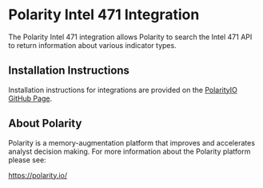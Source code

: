 # Polarity Intel 471 Integration

The Polarity Intel 471 integration allows Polarity to search the Intel 471 API to return information about various indicator types.

## Installation Instructions

Installation instructions for integrations are provided on the [PolarityIO GitHub Page](https://polarityio.github.io/).

## About Polarity

Polarity is a memory-augmentation platform that improves and accelerates analyst decision making.  For more information about the Polarity platform please see:

https://polarity.io/
